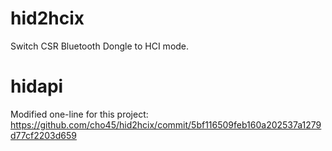 hid2hcix
========

Switch CSR Bluetooth Dongle to HCI mode.


# hidapi

Modified one-line for this project: https://github.com/cho45/hid2hcix/commit/5bf116509feb160a202537a1279d77cf2203d659

